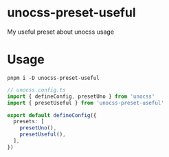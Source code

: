 # unocss-preset-useful
My useful preset about unocss usage


# Usage
```shell
pnpm i -D unocss-preset-useful
```

```ts
// unocss.config.ts
import { defineConfig, presetUno } from 'unocss'
import { presetUseful } from 'unocss-preset-useful'

export default defineConfig({
  presets: [
    presetUno(),
    presetUseful(),
  ],
})
```